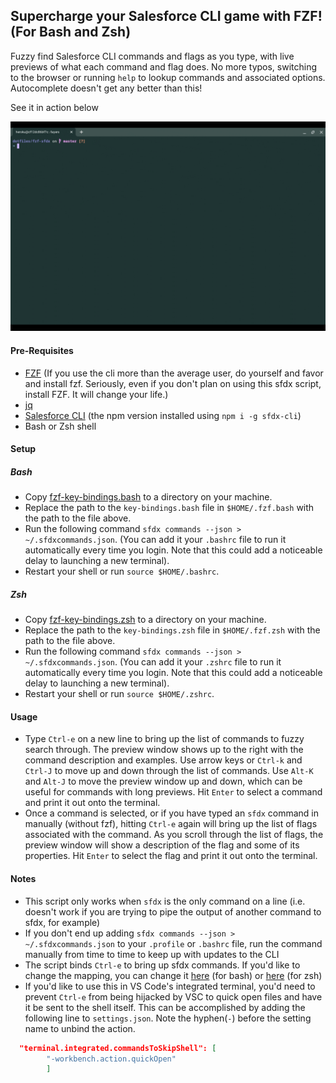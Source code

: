 ## Supercharge your Salesforce CLI game with FZF! (For Bash and Zsh)

Fuzzy find Salesforce CLI commands and flags as you type, with live previews of what each command and flag does. No more typos, switching to the browser or running `help` to lookup commands and associated options. Autocomplete doesn't get any better than this!

See it in action below

![](./assets/recording.gif)

#### Pre-Requisites

- [FZF](https://github.com/junegunn/fzf)
  (If you use the cli more than the average user, do yourself and favor and install fzf. Seriously, even if you don't plan
  on using this sfdx script, install FZF. It will change your life.)
- [jq](https://stedolan.github.io/jq/download/)
- [Salesforce CLI](https://developer.salesforce.com/tools/sfdxcli) (the npm version installed using `npm i -g sfdx-cli`)
- Bash or Zsh shell

#### Setup

##### Bash

- Copy [fzf-key-bindings.bash](./fzf-key-bindings.bash) to a directory on your machine.
- Replace the path to the `key-bindings.bash` file in `$HOME/.fzf.bash` with the path to the file above.
- Run the following command `sfdx commands --json > ~/.sfdxcommands.json`. (You can add it your `.bashrc`
  file to run it automatically every time you login. Note that this could add a noticeable delay to launching a new terminal).
- Restart your shell or run `source $HOME/.bashrc`.

##### Zsh

- Copy [fzf-key-bindings.zsh](./fzf-key-bindings.zsh) to a directory on your machine.
- Replace the path to the `key-bindings.zsh` file in `$HOME/.fzf.zsh` with the path to the file above.
- Run the following command `sfdx commands --json > ~/.sfdxcommands.json`. (You can add it your `.zshrc`
  file to run it automatically every time you login. Note that this could add a noticeable delay to launching a new terminal).
- Restart your shell or run `source $HOME/.zshrc`.

#### Usage

- Type `Ctrl-e` on a new line to bring up the list of commands to fuzzy search through. The preview window shows up to
  the right with the command description and examples. Use arrow keys or `Ctrl-k` and `Ctrl-J` to move up and down through the list of commands. Use `Alt-K` and `Alt-J` to move the preview window up and down, which can be useful for commands with long previews. Hit `Enter` to select a command and print it out onto the terminal.
- Once a command is selected, or if you have typed an `sfdx` command in manually (without fzf), hitting `Ctrl-e` again will bring
  up the list of flags associated with the command. As you scroll through the list of flags, the preview window will show a description of the flag and some of its properties. Hit `Enter` to select the flag and print it out onto the terminal.

#### Notes

- This script only works when `sfdx` is the only command on a line (i.e. doesn't work if you are trying to pipe the output of another command to sfdx, for example)
- If you don't end up adding `sfdx commands --json > ~/.sfdxcommands.json` to your `.profile` or `.bashrc` file, run the command manually from time to time to keep up with updates to the CLI
- The script binds `Ctrl-e` to bring up sfdx commands. If you'd like to change the mapping, you can change it [here](./fzf-key-bindings.bash#L130) (for bash) or [here](./fzf-key-bindings.zsh#L151) (for zsh)
- If you'd like to use this in VS Code's integrated terminal, you'd need to prevent `Ctrl-e` from being hijacked by VSC to quick open files and have it be sent to the shell itself. This can be accomplished by adding the following line to `settings.json`. Note the hyphen(`-`) before the setting name to unbind the action.

```json
  "terminal.integrated.commandsToSkipShell": [
        "-workbench.action.quickOpen"
        ]
```
    
